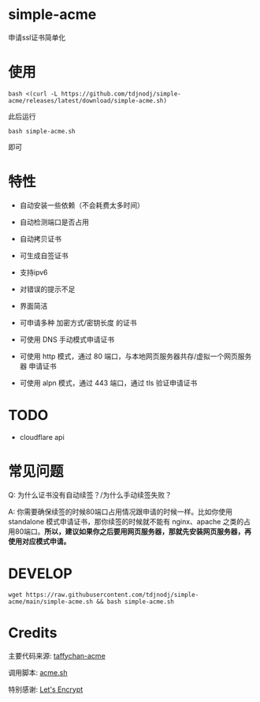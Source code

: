 # simple-acme

申请ssl证书简单化

# 使用

```shell
bash <(curl -L https://github.com/tdjnodj/simple-acme/releases/latest/download/simple-acme.sh)
```

此后运行
```shell
bash simple-acme.sh
```
即可

# 特性

- 自动安装一些依赖（不会耗费太多时间）
- 自动检测端口是否占用
- 自动拷贝证书
- 可生成自签证书
- 支持ipv6
- 对错误的提示不足
- 界面简洁
- 可申请多种 加密方式/密钥长度 的证书

- 可使用 DNS 手动模式申请证书
- 可使用 http 模式，通过 80 端口，与本地网页服务器共存/虚拟一个网页服务器 申请证书
- 可使用 alpn 模式，通过 443 端口，通过 tls 验证申请证书

# TODO

- cloudflare api

# 常见问题

Q: 为什么证书没有自动续签？/为什么手动续签失败？

A: 你需要确保续签的时候80端口占用情况跟申请的时候一样。比如你使用 standalone 模式申请证书，那你续签的时候就不能有 nginx、apache 之类的占用80端口。**所以，建议如果你之后要用网页服务器，那就先安装网页服务器，再使用对应模式申请。**

# DEVELOP

```shell
wget https://raw.githubusercontent.com/tdjnodj/simple-acme/main/simple-acme.sh && bash simple-acme.sh
```

# Credits

主要代码来源: [taffychan-acme](https://github.com/taffychan/acme)

调用脚本: [acme.sh](https://acme.sh/)

特别感谢: [Let's Encrypt](https://letsencrypt.org/)
